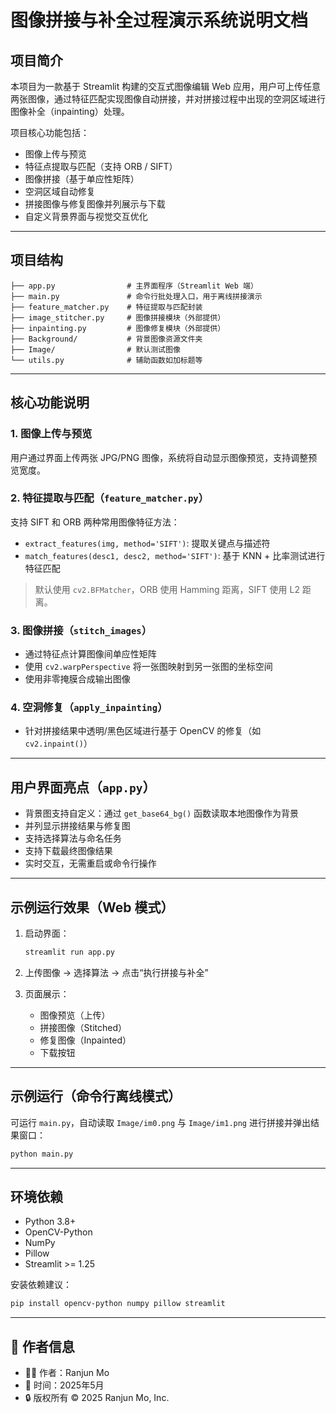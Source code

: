 
# 图像拼接与补全过程演示系统说明文档

## 项目简介

本项目为一款基于 Streamlit 构建的交互式图像编辑 Web 应用，用户可上传任意两张图像，通过特征匹配实现图像自动拼接，并对拼接过程中出现的空洞区域进行图像补全（inpainting）处理。

项目核心功能包括：

- 图像上传与预览
- 特征点提取与匹配（支持 ORB / SIFT）
- 图像拼接（基于单应性矩阵）
- 空洞区域自动修复
- 拼接图像与修复图像并列展示与下载
- 自定义背景界面与视觉交互优化

---

## 项目结构

```
├── app.py                # 主界面程序（Streamlit Web 端）
├── main.py               # 命令行批处理入口，用于离线拼接演示
├── feature_matcher.py    # 特征提取与匹配封装
├── image_stitcher.py     # 图像拼接模块（外部提供）
├── inpainting.py         # 图像修复模块（外部提供）
├── Background/           # 背景图像资源文件夹
├── Image/                # 默认测试图像
└── utils.py              # 辅助函数如加标题等
```

---

## 核心功能说明

### 1. 图像上传与预览

用户通过界面上传两张 JPG/PNG 图像，系统将自动显示图像预览，支持调整预览宽度。

### 2. 特征提取与匹配（`feature_matcher.py`）

支持 SIFT 和 ORB 两种常用图像特征方法：

- `extract_features(img, method='SIFT')`: 提取关键点与描述符
- `match_features(desc1, desc2, method='SIFT')`: 基于 KNN + 比率测试进行特征匹配

> 默认使用 `cv2.BFMatcher`，ORB 使用 Hamming 距离，SIFT 使用 L2 距离。

### 3. 图像拼接（`stitch_images`）

- 通过特征点计算图像间单应性矩阵
- 使用 `cv2.warpPerspective` 将一张图映射到另一张图的坐标空间
- 使用非零掩膜合成输出图像

### 4. 空洞修复（`apply_inpainting`）

- 针对拼接结果中透明/黑色区域进行基于 OpenCV 的修复（如 `cv2.inpaint()`）

---

## 用户界面亮点（`app.py`）

- 背景图支持自定义：通过 `get_base64_bg()` 函数读取本地图像作为背景
- ️并列显示拼接结果与修复图
- 支持选择算法与命名任务
- 支持下载最终图像结果
- 实时交互，无需重启或命令行操作

---

## 示例运行效果（Web 模式）

1. 启动界面：

   ```bash
   streamlit run app.py
   ```

2. 上传图像 → 选择算法 → 点击“执行拼接与补全”

3. 页面展示：

   - 图像预览（上传）
   - 拼接图像（Stitched）
   - 修复图像（Inpainted）
   - 下载按钮

---

## 示例运行（命令行离线模式）

可运行 `main.py`，自动读取 `Image/im0.png` 与 `Image/im1.png` 进行拼接并弹出结果窗口：

```bash
python main.py
```

---

## 环境依赖

- Python 3.8+
- OpenCV-Python
- NumPy
- Pillow
- Streamlit >= 1.25

安装依赖建议：

```bash
pip install opencv-python numpy pillow streamlit
```

---
## 👤 作者信息

- 🧑‍💻 作者：Ranjun Mo  
- 📅 时间：2025年5月  
- 🔒 版权所有 © 2025 Ranjun Mo, Inc.
